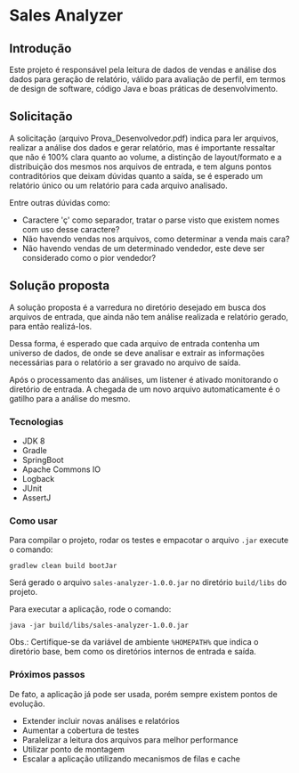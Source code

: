 # Sales Analyzer

## Introdução

Este projeto é responsável pela leitura de dados de vendas e análise dos dados para geração de relatório, válido para avaliação de perfil, em termos de design de software, código Java e boas práticas de desenvolvimento.

## Solicitação

A solicitação (arquivo Prova_Desenvolvedor.pdf) indica para ler arquivos, realizar a análise dos dados e gerar relatório, mas é importante ressaltar que não é 100% clara quanto ao volume, a distinção de layout/formato e a distribuição dos mesmos nos arquivos de entrada, e tem alguns pontos contraditórios que deixam dúvidas quanto a saída, se é esperado um relatório único ou um relatório para cada arquivo analisado.

Entre outras dúvidas como:

* Caractere 'ç' como separador, tratar o parse visto que existem nomes com uso desse caractere? 
* Não havendo vendas nos arquivos, como determinar a venda mais cara?
* Não havendo vendas de um determinado vendedor, este deve ser considerado como o pior vendedor?

## Solução proposta

A solução proposta é a varredura no diretório desejado em busca dos arquivos de entrada, que ainda não tem análise realizada e relatório gerado, para então realizá-los.

Dessa forma, é esperado que cada arquivo de entrada contenha um universo de dados, de onde se deve analisar e extrair as informações necessárias para o relatório a ser gravado no arquivo de saída.

Após o processamento das análises, um listener é ativado monitorando o diretório de entrada. A chegada de um novo arquivo automaticamente é o gatilho para a análise do mesmo.

### Tecnologias

* JDK 8
* Gradle
* SpringBoot
* Apache Commons IO
* Logback
* JUnit
* AssertJ

### Como usar

Para compilar o projeto, rodar os testes e empacotar o arquivo `.jar` execute o comando:

```$bash
gradlew clean build bootJar
```

Será gerado o arquivo `sales-analyzer-1.0.0.jar` no diretório `build/libs` do projeto.

Para executar a aplicação, rode o comando:

```$bash
java -jar build/libs/sales-analyzer-1.0.0.jar
``` 

Obs.: Certifique-se da variável de ambiente `%HOMEPATH%` que indica o diretório base, bem como os diretórios internos de entrada e saída.

### Próximos passos

De fato, a aplicação já pode ser usada, porém sempre existem pontos de evolução.

* Extender incluir novas análises e relatórios
* Aumentar a cobertura de testes
* Paralelizar a leitura dos arquivos para melhor performance
* Utilizar ponto de montagem
* Escalar a aplicação utilizando mecanismos de filas e cache
